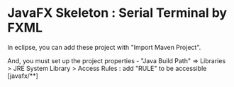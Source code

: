 # JavaFX Skeleton : Serial Terminal by FXML

  In eclipse, you can add these project with "Import Maven Project".

  And, you must set up the project properties - "Java Build Path"
    => Libraries > JRE System Library > Access Rules : add "RULE" to be accessible [javafx/**]

